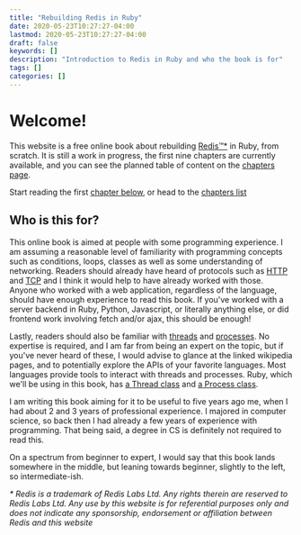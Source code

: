 ```yaml
---
title: "Rebuilding Redis in Ruby"
date: 2020-05-23T10:27:27-04:00
lastmod: 2020-05-23T10:27:27-04:00
draft: false
keywords: []
description: "Introduction to Redis in Ruby and who the book is for"
tags: []
categories: []
---
```


# Welcome!

This website is a free online book about rebuilding [Redis™*](https://redis.io/) in Ruby, from scratch. It is still a work in progress, the first nine chapters are currently available, and you can see the planned table of content on the [chapters page](/chapters).

Start reading the first [chapter below](#posts), or head to the [chapters list](/chapters/)

## Who is this for?

This online book is aimed at people with some programming experience. I am assuming a reasonable level of familiarity with programming concepts such as conditions, loops, classes as well as some understanding of networking. Readers should already have heard of protocols such as [HTTP][http] and [TCP][tcp] and I think it would help to have already worked with those.
Anyone who worked with a web application, regardless of the language, should have enough experience to read this book.
If you've worked with a server backend in Ruby, Python, Javascript, or literally anything else, or did frontend work involving fetch and/or ajax, this should be enough!

Lastly, readers should also be familiar with [threads][wikipedia-threads] and [processes][wikipedia-processes]. No expertise is required, and I am far from being an expert on the topic, but if you've never heard of these, I would advise to glance at the linked wikipedia pages, and to potentially explore the APIs of your favorite languages. Most languages provide tools to interact with threads and processes. Ruby, which we'll be using in this book, has [a Thread class][ruby-doc-thread] and [a Process class][ruby-doc-process].

I am writing this book aiming for it to be useful to five years ago me, when I had about 2 and 3 years of professional experience. I majored in computer science, so back then I had already a few years of experience with programming. That being said, a degree in CS is definitely not required to read this.

On a spectrum from beginner to expert, I would say that this book lands somewhere in the middle, but leaning towards beginner, slightly to the left, so intermediate-ish.


[http]:https://en.wikipedia.org/wiki/Hypertext_Transfer_Protocol
[tcp]:https://en.wikipedia.org/wiki/Transmission_Control_Protocol
[wikipedia-threads]:https://en.wikipedia.org/wiki/Thread_(computing)
[wikipedia-processes]:https://en.wikipedia.org/wiki/Process_(computing)
[ruby-doc-thread]:https://ruby-doc.org/core-2.7.1/Thread.html
[ruby-doc-process]:https://ruby-doc.org/core-2.7.1/Process.html

_\* Redis is a trademark of Redis Labs Ltd. Any rights therein are reserved to Redis Labs Ltd. Any use by this website is for referential purposes only and does not indicate any sponsorship, endorsement or affiliation between Redis and this website_
